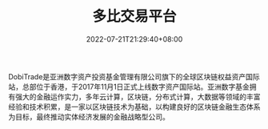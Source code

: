 ﻿---
weight: 
title: "多比交易平台"
description: "DobiTrade是亚洲数字资产投资基金管理有限公司旗下的全球区块链权益资产国际站，总部位于香港，于2017年11月1日正式上线数字资产国际站。"
date: 2022-07-21T21:29:40+08:00
lastmod: 2022-07-21T10:55:40+08:00
draft: false
authors: ["Cindy"]
featuredImage: "duobijiaoyipingtai.jpg"
link: "https://www.dobiexchange.com/"
tags: ["交易所","多比交易平台"]
categories: ["navigation"]
navigation: ["交易所"]
lightgallery: true
toc: true
pinned: false
recommend: false
recommend1: false
---
DobiTrade是亚洲数字资产投资基金管理有限公司旗下的全球区块链权益资产国际站，总部位于香港，于2017年11月1日正式上线数字资产国际站。亚洲数字基金拥有强大的金融运作实力，多年云计算，区块链，分布式计算，大数据等领域的丰富经验和技术积累，是一家以区块链技术为基础，以构建良好的区块链金融生态体系为目标，最终推动实体经济发展的金融战略型公司。
